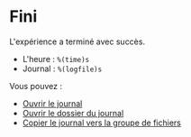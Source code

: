 # Fini

L'expérience a terminé avec succès.

- L'heure : `%(time)s`
- Journal : `%(logfile)s`

Vous pouvez :

- [Ouvrir le journal](opensesame://event.after_experiment_open_logfile)
- [Ouvrir le dossier du journal](opensesame://event.after_experiment_open_logfile_folder)
- [Copier le journal vers la groupe de fichiers](opensesame://event.after_experiment_copy_logfile)

